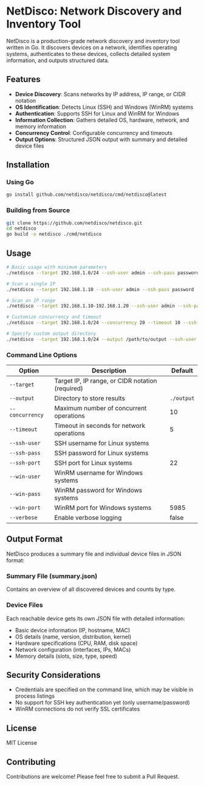 # NetDisco: Network Discovery and Inventory Tool

NetDisco is a production-grade network discovery and inventory tool written in Go. It discovers devices on a network, identifies operating systems, authenticates to these devices, collects detailed system information, and outputs structured data.

## Features

- **Device Discovery**: Scans networks by IP address, IP range, or CIDR notation
- **OS Identification**: Detects Linux (SSH) and Windows (WinRM) systems
- **Authentication**: Supports SSH for Linux and WinRM for Windows
- **Information Collection**: Gathers detailed OS, hardware, network, and memory information
- **Concurrency Control**: Configurable concurrency and timeouts
- **Output Options**: Structured JSON output with summary and detailed device files

## Installation

### Using Go

```bash
go install github.com/netdisco/netdisco/cmd/netdisco@latest
```

### Building from Source

```bash
git clone https://github.com/netdisco/netdisco.git
cd netdisco
go build -o netdisco ./cmd/netdisco
```

## Usage

```bash
# Basic usage with minimum parameters
./netdisco --target 192.168.1.0/24 --ssh-user admin --ssh-pass password --win-user administrator --win-pass password

# Scan a single IP
./netdisco --target 192.168.1.10 --ssh-user admin --ssh-pass password

# Scan an IP range
./netdisco --target 192.168.1.10-192.168.1.20 --ssh-user admin --ssh-pass password

# Customize concurrency and timeout
./netdisco --target 192.168.1.0/24 --concurrency 20 --timeout 10 --ssh-user admin --ssh-pass password

# Specify custom output directory
./netdisco --target 192.168.1.0/24 --output /path/to/output --ssh-user admin --ssh-pass password
```

### Command Line Options

| Option | Description | Default |
|--------|-------------|---------|
| `--target` | Target IP, IP range, or CIDR notation (required) | |
| `--output` | Directory to store results | `./output` |
| `--concurrency` | Maximum number of concurrent operations | 10 |
| `--timeout` | Timeout in seconds for network operations | 5 |
| `--ssh-user` | SSH username for Linux systems | |
| `--ssh-pass` | SSH password for Linux systems | |
| `--ssh-port` | SSH port for Linux systems | 22 |
| `--win-user` | WinRM username for Windows systems | |
| `--win-pass` | WinRM password for Windows systems | |
| `--win-port` | WinRM port for Windows systems | 5985 |
| `--verbose` | Enable verbose logging | false |

## Output Format

NetDisco produces a summary file and individual device files in JSON format:

### Summary File (summary.json)

Contains an overview of all discovered devices and counts by type.

### Device Files

Each reachable device gets its own JSON file with detailed information:

- Basic device information (IP, hostname, MAC)
- OS details (name, version, distribution, kernel)
- Hardware specifications (CPU, RAM, disk space)
- Network configuration (interfaces, IPs, MACs)
- Memory details (slots, size, type, speed)

## Security Considerations

- Credentials are specified on the command line, which may be visible in process listings
- No support for SSH key authentication yet (only username/password)
- WinRM connections do not verify SSL certificates

## License

MIT License

## Contributing

Contributions are welcome! Please feel free to submit a Pull Request. 